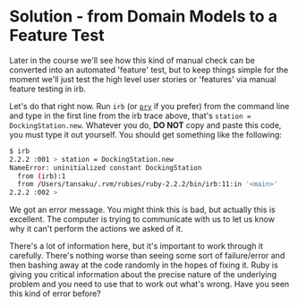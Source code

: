 # Solution - from Domain Models to a Feature Test

Later in the course we'll see how this kind of manual check can be converted into an automated 'feature' test, but  to keep things simple for the moment we'll just test the high level user stories or 'features' via manual feature testing in irb.

Let's do that right now. Run `irb` (or [`pry`](http://pryrepl.org/) if you prefer) from the command line and type in the first line from the irb trace above, that's `station = DockingStation.new`.  Whatever you do, **DO NOT** copy and paste this code, you must type it out yourself. You should get something like the following:

```sh
$ irb
2.2.2 :001 > station = DockingStation.new
NameError: uninitialized constant DockingStation
  from (irb):1
  from /Users/tansaku/.rvm/rubies/ruby-2.2.2/bin/irb:11:in '<main>'
2.2.2 :002 >
```

We got an error message.  You might think this is bad, but actually this is excellent.  The computer is trying to communicate with us to let us know why it can't perform the actions we asked of it.

There's a lot of information here, but it's important to work through it carefully.  There's nothing worse than seeing some sort of failure/error and then bashing away at the code randomly in the hopes of fixing it.  Ruby is giving you critical information about the precise nature of the underlying problem and you need to use that to work out what's wrong.  Have you seen this kind of error before?